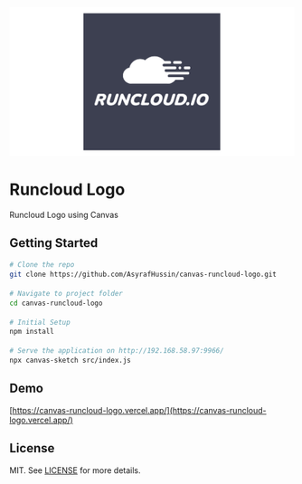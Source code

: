 <div align="center">
   <img src="screenshot.png" width="800" />
</div>

# Runcloud Logo

Runcloud Logo using Canvas

## Getting Started

```bash
# Clone the repo
git clone https://github.com/AsyrafHussin/canvas-runcloud-logo.git

# Navigate to project folder
cd canvas-runcloud-logo

# Initial Setup
npm install

# Serve the application on http://192.168.58.97:9966/
npx canvas-sketch src/index.js
```

## Demo

[https://canvas-runcloud-logo.vercel.app/](https://canvas-runcloud-logo.vercel.app/)

## License

MIT. See [LICENSE](LICENSE) for more details.
